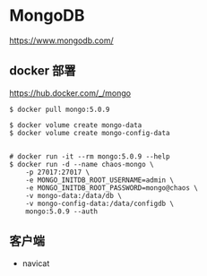 # MongoDB

<https://www.mongodb.com/>

## docker 部署

<https://hub.docker.com/_/mongo>

```shell
$ docker pull mongo:5.0.9

$ docker volume create mongo-data
$ docker volume create mongo-config-data


# docker run -it --rm mongo:5.0.9 --help
$ docker run -d --name chaos-mongo \
	-p 27017:27017 \
    -e MONGO_INITDB_ROOT_USERNAME=admin \
    -e MONGO_INITDB_ROOT_PASSWORD=mongo@chaos \
    -v mongo-data:/data/db \
    -v mongo-config-data:/data/configdb \
	mongo:5.0.9 --auth
```

## 客户端

- navicat
